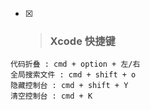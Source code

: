 * [x] > ### Xcode 快捷键

```
代码折叠 : cmd + option + 左/右
全局搜索文件 : cmd + shift + o
隐藏控制台 : cmd + shift + Y
清空控制台 : cmd + K
```



